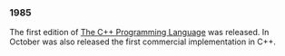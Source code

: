 <h3>1985</h3>

<div>
	<p>The first edition of <a href="https://en.wikipedia.org/wiki/The_C%2B%2B_Programming_Language">The C++ Programming Language</a> was released. In October was also released the first commercial implementation in C++.</p>
</div>
